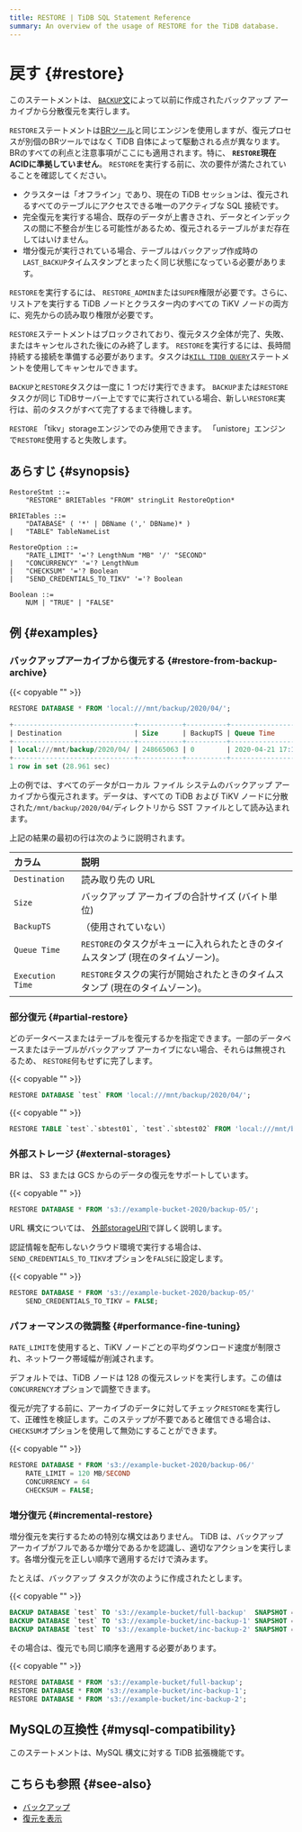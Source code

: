 ```yaml
---
title: RESTORE | TiDB SQL Statement Reference
summary: An overview of the usage of RESTORE for the TiDB database.
---
```


# 戻す {#restore}

このステートメントは、 [`BACKUP`文](/sql-statements/sql-statement-backup.md)によって以前に作成されたバックアップ アーカイブから分散復元を実行します。

`RESTORE`ステートメントは[BRツール](/br/backup-and-restore-overview.md)と同じエンジンを使用しますが、復元プロセスが別個のBRツールではなく TiDB 自体によって駆動される点が異なります。 BRのすべての利点と注意事項がここにも適用されます。特に、 **`RESTORE`現在ACIDに準拠していません**。 `RESTORE`を実行する前に、次の要件が満たされていることを確認してください。

-   クラスターは「オフライン」であり、現在の TiDB セッションは、復元されるすべてのテーブルにアクセスできる唯一のアクティブな SQL 接続です。
-   完全復元を実行する場合、既存のデータが上書きされ、データとインデックスの間に不整合が生じる可能性があるため、復元されるテーブルがまだ存在してはいけません。
-   増分復元が実行されている場合、テーブルはバックアップ作成時の`LAST_BACKUP`タイムスタンプとまったく同じ状態になっている必要があります。

`RESTORE`を実行するには、 `RESTORE_ADMIN`または`SUPER`権限が必要です。さらに、リストアを実行する TiDB ノードとクラスター内のすべての TiKV ノードの両方に、宛先からの読み取り権限が必要です。

`RESTORE`ステートメントはブロックされており、復元タスク全体が完了、失敗、またはキャンセルされた後にのみ終了します。 `RESTORE`を実行するには、長時間持続する接続を準備する必要があります。タスクは[`KILL TIDB QUERY`](/sql-statements/sql-statement-kill.md)ステートメントを使用してキャンセルできます。

`BACKUP`と`RESTORE`タスクは一度に 1 つだけ実行できます。 `BACKUP`または`RESTORE`タスクが同じ TiDBサーバー上ですでに実行されている場合、新しい`RESTORE`実行は、前のタスクがすべて完了するまで待機します。

`RESTORE` 「tikv」storageエンジンでのみ使用できます。 「unistore」エンジンで`RESTORE`使用すると失敗します。

## あらすじ {#synopsis}

```ebnf+diagram
RestoreStmt ::=
    "RESTORE" BRIETables "FROM" stringLit RestoreOption*

BRIETables ::=
    "DATABASE" ( '*' | DBName (',' DBName)* )
|   "TABLE" TableNameList

RestoreOption ::=
    "RATE_LIMIT" '='? LengthNum "MB" '/' "SECOND"
|   "CONCURRENCY" '='? LengthNum
|   "CHECKSUM" '='? Boolean
|   "SEND_CREDENTIALS_TO_TIKV" '='? Boolean

Boolean ::=
    NUM | "TRUE" | "FALSE"
```

## 例 {#examples}

### バックアップアーカイブから復元する {#restore-from-backup-archive}

{{< copyable "" >}}

```sql
RESTORE DATABASE * FROM 'local:///mnt/backup/2020/04/';
```

```sql
+------------------------------+-----------+----------+---------------------+---------------------+
| Destination                  | Size      | BackupTS | Queue Time          | Execution Time      |
+------------------------------+-----------+----------+---------------------+---------------------+
| local:///mnt/backup/2020/04/ | 248665063 | 0        | 2020-04-21 17:16:55 | 2020-04-21 17:16:55 |
+------------------------------+-----------+----------+---------------------+---------------------+
1 row in set (28.961 sec)
```

上の例では、すべてのデータがローカル ファイル システムのバックアップ アーカイブから復元されます。データは、すべての TiDB および TiKV ノードに分散された`/mnt/backup/2020/04/`ディレクトリから SST ファイルとして読み込まれます。

上記の結果の最初の行は次のように説明されます。

| カラム              | 説明                                             |
| :--------------- | :--------------------------------------------- |
| `Destination`    | 読み取り先の URL                                     |
| `Size`           | バックアップ アーカイブの合計サイズ (バイト単位)                     |
| `BackupTS`       | （使用されていない）                                     |
| `Queue Time`     | `RESTORE`のタスクがキューに入れられたときのタイムスタンプ (現在のタイムゾーン)。 |
| `Execution Time` | `RESTORE`タスクの実行が開始されたときのタイムスタンプ (現在のタイムゾーン)。   |

### 部分復元 {#partial-restore}

どのデータベースまたはテーブルを復元するかを指定できます。一部のデータベースまたはテーブルがバックアップ アーカイブにない場合、それらは無視されるため、 `RESTORE`何もせずに完了します。

{{< copyable "" >}}

```sql
RESTORE DATABASE `test` FROM 'local:///mnt/backup/2020/04/';
```

{{< copyable "" >}}

```sql
RESTORE TABLE `test`.`sbtest01`, `test`.`sbtest02` FROM 'local:///mnt/backup/2020/04/';
```

### 外部ストレージ {#external-storages}

BR は、 S3 または GCS からのデータの復元をサポートしています。

{{< copyable "" >}}

```sql
RESTORE DATABASE * FROM 's3://example-bucket-2020/backup-05/';
```

URL 構文については、 [外部storageURI](/br/backup-and-restore-storages.md#uri-format)で詳しく説明します。

認証情報を配布しないクラウド環境で実行する場合は、 `SEND_CREDENTIALS_TO_TIKV`オプションを`FALSE`に設定します。

{{< copyable "" >}}

```sql
RESTORE DATABASE * FROM 's3://example-bucket-2020/backup-05/'
    SEND_CREDENTIALS_TO_TIKV = FALSE;
```

### パフォーマンスの微調整 {#performance-fine-tuning}

`RATE_LIMIT`を使用すると、TiKV ノードごとの平均ダウンロード速度が制限され、ネットワーク帯域幅が削減されます。

デフォルトでは、TiDB ノードは 128 の復元スレッドを実行します。この値は`CONCURRENCY`オプションで調整できます。

復元が完了する前に、アーカイブのデータに対してチェック`RESTORE`を実行して、正確性を検証します。このステップが不要であると確信できる場合は、 `CHECKSUM`オプションを使用して無効にすることができます。

{{< copyable "" >}}

```sql
RESTORE DATABASE * FROM 's3://example-bucket-2020/backup-06/'
    RATE_LIMIT = 120 MB/SECOND
    CONCURRENCY = 64
    CHECKSUM = FALSE;
```

### 増分復元 {#incremental-restore}

増分復元を実行するための特別な構文はありません。 TiDB は、バックアップ アーカイブがフルであるか増分であるかを認識し、適切なアクションを実行します。各増分復元を正しい順序で適用するだけで済みます。

たとえば、バックアップ タスクが次のように作成されたとします。

{{< copyable "" >}}

```sql
BACKUP DATABASE `test` TO 's3://example-bucket/full-backup'  SNAPSHOT = 413612900352000;
BACKUP DATABASE `test` TO 's3://example-bucket/inc-backup-1' SNAPSHOT = 414971854848000 LAST_BACKUP = 413612900352000;
BACKUP DATABASE `test` TO 's3://example-bucket/inc-backup-2' SNAPSHOT = 416353458585600 LAST_BACKUP = 414971854848000;
```

その場合は、復元でも同じ順序を適用する必要があります。

{{< copyable "" >}}

```sql
RESTORE DATABASE * FROM 's3://example-bucket/full-backup';
RESTORE DATABASE * FROM 's3://example-bucket/inc-backup-1';
RESTORE DATABASE * FROM 's3://example-bucket/inc-backup-2';
```

## MySQLの互換性 {#mysql-compatibility}

このステートメントは、MySQL 構文に対する TiDB 拡張機能です。

## こちらも参照 {#see-also}

-   [バックアップ](/sql-statements/sql-statement-backup.md)
-   [復元を表示](/sql-statements/sql-statement-show-backups.md)
